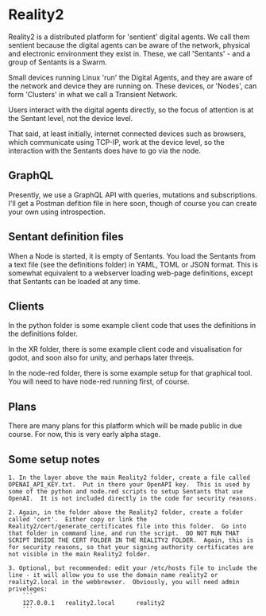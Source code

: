 # Reality2

Reality2 is a distributed platform for 'sentient' digital agents.  We call them sentient because the digital agents can be aware of the network, physical and electronic environment they exist in.  These, we call 'Sentants' - and a group of Sentants is a Swarm.

Small devices running Linux 'run' the Digital Agents, and they are aware of the network and device they are running on.  These devices, or 'Nodes', can form 'Clusters' in what we call a Transient Network.

Users interact with the digital agents directly, so the focus of attention is at the Sentant level, not the device level.

That said, at least initially, internet connected devices such as browsers, which communicate using TCP-IP, work at the device level, so the interaction with the Sentants does have to go via the node.

## GraphQL

Presently, we use a GraphQL API with queries, mutations and subscriptions.  I'll get a Postman defition file in here soon, though of course you can create your own using introspection.

## Sentant definition files

When a Node is started, it is empty of Sentants.  You load the Sentants from a text file (see the definitions folder) in YAML, TOML or JSON format.  This is somewhat equivalent to a webserver loading web-page definitions, except that Sentants can be loaded at any time.

## Clients

In the python folder is some example client code that uses the definitions in the definitions folder.

In the XR folder, there is some example client code and visualisation for godot, and soon also for unity, and perhaps later threejs.

In the node-red folder, there is some example setup for that graphical tool.  You will need to have node-red running first, of course.

## Plans

There are many plans for this platform which will be made public in due course.  For now, this is very early alpha stage.

## Some setup notes

    1. In the layer above the main Reality2 folder, create a file called OPENAI_API_KEY.txt.  Put in there your OpenAPI key.  This is used by some of the python and node.red scripts to setup Sentants that use OpenAI.  It is not included directly in the code for security reasons.
    
    2. Again, in the folder above the Reality2 folder, create a folder called 'cert'.  Either copy or link the Reality2/cert/generate_certificates file into this folder.  Go into that folder in command line, and run the script.  DO NOT RUN THAT SCRIPT INSIDE THE CERT FOLDER IN THE REALITY2 FOLDER.  Again, this is for security reasons, so that your signing authority certificates are not visible in the main Reality2 folder.

    3. Optional, but recommended: edit your /etc/hosts file to include the line - it will allow you to use the domain name reality2 or reality2.local in the webbrowser.  Obviously, you will need admin priveleges:
        ```
        127.0.0.1   reality2.local      reality2
        ```